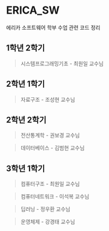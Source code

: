 # ERICA_SW
에리카 소프트웨어 학부 수업 관련 코드 정리

## 1학년 2학기
> 시스템프로그래밍기초 - 최원일 교수님

## 2학년 1학기
> 자료구조 - 조성현 교수님

## 2학년 2학기
> 전산통계학 - 권보경 교수님

> 데이터베이스 - 김범현 교수님

## 3학년 1학기
> 컴퓨터구조 - 최원일 교수님

> 컴퓨터네트워크 - 이석복 교수님

> 딥러닝 - 정우환 교수님

> 운영체제 - 강경태 교수님
